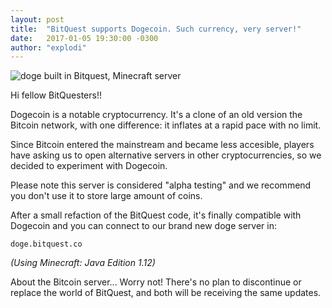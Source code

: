 ```yaml
---
layout: post
title:  "BitQuest supports Dogecoin. Such currency, very server!"
date:   2017-01-05 19:30:00 -0300
author: "explodi"
---
```


![doge built in Bitquest, Minecraft server](https://gallery.mailchimp.com/5f8be72ce6c44eb5f1b21584e/images/987388fa-4cf0-4460-9017-0d0ccbf7b163.jpg "Bitquest and Dogecoin")

Hi fellow BitQuesters!!

Dogecoin is a notable cryptocurrency. It's a clone of an old version the Bitcoin network, with one difference: it inflates at a rapid pace with no limit.

Since Bitcoin entered the mainstream and became less accesible, players have asking us to open alternative servers in other cryptocurrencies, so we decided to experiment with Dogecoin.

Please note this server is considered "alpha testing" and we recommend you don't use it to store large amount of coins.

After a small refaction of the BitQuest code, it's finally compatible with Dogecoin and you can connect to our brand new doge server in:

`doge.bitquest.co`

*(Using Minecraft: Java Edition 1.12)*

About the Bitcoin server... Worry not! There's no plan to discontinue or replace the world of BitQuest, and both will be receiving the same updates.